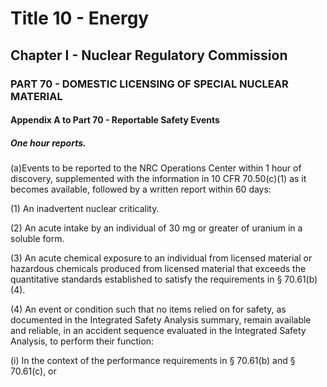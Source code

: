 
# Title 10 - Energy
## Chapter I - Nuclear Regulatory Commission
### PART 70 - DOMESTIC LICENSING OF SPECIAL NUCLEAR MATERIAL
#### Appendix A to Part 70 - Reportable Safety Events
##### One hour reports.

(a)Events to be reported to the NRC Operations Center within 1 hour of discovery, supplemented with the information in 10 CFR 70.50(c)(1) as it becomes available, followed by a written report within 60 days:

(1) An inadvertent nuclear criticality.

(2) An acute intake by an individual of 30 mg or greater of uranium in a soluble form.

(3) An acute chemical exposure to an individual from licensed material or hazardous chemicals produced from licensed material that exceeds the quantitative standards established to satisfy the requirements in § 70.61(b)(4).

(4) An event or condition such that no items relied on for safety, as documented in the Integrated Safety Analysis summary, remain available and reliable, in an accident sequence evaluated in the Integrated Safety Analysis, to perform their function:

(i) In the context of the performance requirements in § 70.61(b) and § 70.61(c), or
